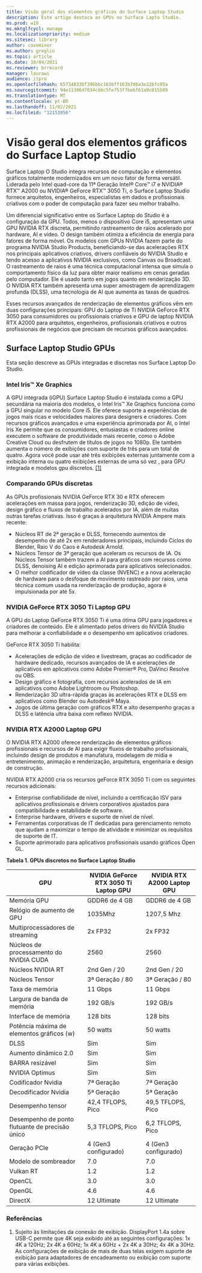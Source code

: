 ```yaml
---
title: Visão geral dos elementos gráficos do Surface Laptop Studio
description: Este artigo destaca as GPUs no Surface Lapto Studio.
ms.prod: w10
ms.mktglfcycl: manage
ms.localizationpriority: medium
ms.sitesec: library
author: coveminer
ms.author: greglin
ms.topic: article
ms.date: 10/04/2021
ms.reviewer: brrecord
manager: laurawi
audience: itpro
ms.openlocfilehash: 65734833bf396bbc163bff163b70ba3e226fc95a
ms.sourcegitcommit: 94e11386d7034c6bc5fe753f7bebf61a9c815509
ms.translationtype: MT
ms.contentlocale: pt-BR
ms.lasthandoff: 11/02/2021
ms.locfileid: "12153956"
---
```

# <a name="surface-laptop-studio-graphics-overview"></a>Visão geral dos elementos gráficos do Surface Laptop Studio

Surface Laptop O Studio integra recursos de computação e elementos gráficos totalmente modernizados em um novo fator de forma versátil. Liderada pelo Intel quad-core da 11ª Geração Intel® Core™ i7 e NVIDIA® RTX™ A2000 ou NVIDIA® GeForce RTX™ 3050 Ti, o Surface Laptop Studio fornece arquitetos, engenheiros, especialistas em dados e profissionais criativos com o poder de computação para fazer seu melhor trabalho.
 
Um diferencial significativo entre os Surface Laptop do Studio é a configuração da GPU. Todos, menos o dispositivo Core i5, apresentam uma GPU NVIDIA RTX discreta, permitindo rastreamento de raios acelerado por hardware, AI e vídeo. O design também otimiza a eficiência de energia para fatores de forma móvel. Os modelos com GPUs NVIDIA fazem parte do programa NVIDIA Studio Products, beneficiando-se das acelerações RTX nos principais aplicativos criativos, drivers confiáveis do NVIDIA Studio e tendo acesso a aplicativos NVIDIA exclusivos, como Canvas ou Broadcast. O rastreamento de raios é uma técnica computacional intensa que simula o comportamento físico da luz para obter maior realismo em cenas geradas pelo computador. Ele é usado tanto em jogos quanto em renderização 3D. O NVIDIA RTX também apresenta uma super amostragem de aprendizagem profunda (DLSS), uma tecnologia de AI que aumenta as taxas de quadros.
 
Esses recursos avançados de renderização de elementos gráficos vêm em duas configurações principais: GPU do Laptop de Ti NVIDIA GeForce RTX 3050 para consumidores ou profissionais criativos e GPU de laptop NVIDIA RTX A2000 para arquitetos, engenheiros, profissionais criativos e outros profissionais de negócios que precisam de recursos gráficos avançados.
 
## <a name="surface-laptop-studio-gpus"></a>Surface Laptop Studio GPUs

Esta seção descreve as GPUs integradas e discretas nos Surface Laptop Do Studio.

### <a name="intel-iris-xe-graphics"></a>Intel Iris™ Xe Graphics

A GPU integrada (iGPU) Surface Laptop Studio é instalada como a GPU secundária na maioria dos modelos, o Intel Iris™ Xe Graphics funciona como a GPU singular no modelo Core i5. Ele oferece suporte a experiências de jogos mais ricas e velocidades maiores para designers e criadores. Com recursos gráficos avançados e uma experiência aprimorada por AI, o Intel Iris Xe permite que os consumidores, entusiastas e criadores online executem o software de produtividade mais recente, como o Adobe Creative Cloud ou desfrutem de títulos de jogos no 1080p. Ele também aumenta o número de exibições com suporte de três para um total de quatro. Agora você pode usar até três exibições externas juntamente com a exibição interna ou quatro exibições externas de uma só vez , para GPU integrada e modelos gpu discretos. [[1]](#references)

### <a name="comparing-discrete-gpus"></a>Comparando GPUs discretas

As GPUs profissionais NVIDIA GeForce RTX 30 e RTX oferecem acelerações em massa para jogos, renderização 3D, edição de vídeo, design gráfico e fluxos de trabalho acelerados por IA, além de muitas outras tarefas criativas. Isso é graças à arquitetura NVIDIA Ampere mais recente:

- Núcleos RT de 2ª geração e DLSS, fornecendo aumentos de desempenho de até 2x em renderadores principais, incluindo Ciclos do Blender, Raio V do Caos e Autodesk Arnold.
- Núcleos Tensor de 3ª geração que aceleram os recursos de IA. Os Núcleos Tensor também trazem a AI para gráficos com recursos como DLSS, denoising AI e edição aprimorada para aplicativos selecionados.
- O melhor codificador de vídeo da classe (NVENC) e a nova aceleração de hardware para o desfoque de movimento rastreado por raios, uma técnica comum usada na renderização de produção, agora é impulsionada por até 5x.

### <a name="nvidia-geforce-rtx-3050-ti-laptop-gpu"></a>NVIDIA GeForce RTX 3050 Ti Laptop GPU

A GPU do Laptop GeForce RTX 3050 Ti é uma ótima GPU para jogadores e criadores de conteúdo. Ele é alimentado pelos drivers do NVIDIA Studio para melhorar a confiabilidade e o desempenho em aplicativos criadores.
 
GeForce RTX 3050 Ti habilita:

- Acelerações de edição de vídeo e livestream, graças ao codificador de hardware dedicado, recursos avançados de IA e acelerações de aplicativos em aplicativos como Adobe Premier® Pro, DaVinci Resolve ou OBS.
- Design gráfico e fotografia, com recursos acelerados de IA em aplicativos como Adobe Lightroom ou Photoshop.
- Renderização 3D ultra-rápida graças às acelerações RTX e DLSS em aplicativos como Blender ou Autodesk® Maya. 
- Jogos de última geração com gráficos RTX e alto desempenho graças a DLSS e latência ultra baixa com reflexo NVIDIA.

### <a name="nvidia-rtx-a2000-laptop-gpu"></a>NVIDIA RTX A2000 Laptop GPU

O NVIDIA RTX A2000 oferece renderização de elementos gráficos profissionais e recursos de AI para exigir fluxos de trabalho profissionais, incluindo design de produtos e manufatura, modelagem de mídia e entretenimento, animação e renderização, arquitetura, engenharia e design de construção.
 
NVIDIA RTX A2000 cria os recursos geForce RTX 3050 Ti com os seguintes recursos adicionais:

- Enterprise confiabilidade de nível, incluindo a certificação ISV para aplicativos profissionais e drivers corporativos ajustados para compatibilidade e estabilidade de software.
- Enterprise hardware, drivers e suporte de nível de nível.
- Ferramentas corporativas de IT dedicadas para gerenciamento remoto que ajudam a maximizar o tempo de atividade e minimizar os requisitos de suporte de IT.
- Suporte aprimorado para aplicativos profissionais usando gráficos Open GL.
 
**Tabela 1. GPUs discretos no Surface Laptop Studio**

| GPU                                         | NVIDIA GeForce RTX 3050 Ti Laptop GPU | NVIDIA RTX A2000 Laptop GPU |
| ------------------------------------------- | ------------------------------------- | --------------------------- |
| Memória GPU                                  | GDDR6 de 4 GB                             | GDDR6 de 4 GB                   |
| Relógio de aumento de GPU                             | 1035Mhz                               | 1207,5 Mhz                   |
| Multiprocessadores de streaming                   | 2x FP32                               | 2x FP32                     |
| Núcleos de processamento do NVIDIA CUDA                | 2560                                  | 2560                        |
| Núcleos NVIDIA RT                             | 2nd Gen / 20                          | 2nd Gen / 20                |
| Núcleos Tensor                                | 3ª Geração / 80                          | 3ª Geração / 80                |
| Taxa de memória                                 | 11 Gbps                               | 11 Gbps                     |
| Largura de banda de memória                            | 192 GB/s                              | 192 GB/s                    |
| Interface de memória                            | 128 bits                               | 128 bits                    |
| Potência máxima de elementos gráficos (w)                  | 50 watts                              | 50 watts                    |
| DLSS                                        | Sim                                   | Sim                         |
| Aumento dinâmico 2.0                           | Sim                                   | Sim                         |
| BARRA resizável                               | Sim                                   | Sim                         |
| NVIDIA Optimus                              | Sim                                   | Sim                         |
| Codificador Nvidia                              | 7ª Geração                               | 7ª Geração                     |
| Decodificador Nvidia                              | 5ª Geração                               | 5ª Geração                     |
| Desempenho tensor                          | 42,4 TFLOPS, Pico                     | 49,5 TFLOPS, Pico           |
| Desempenho de ponto flutuante de precisão único | 5,3 TFLOPS, Pico                      | 6,2 TFLOPS, Pico            |
| Geração PCIe                             | 4 (Gen3 configurado)                   | 4 (Gen3 configurado)         |
| Modelo de sombreador                                | 7.0                                   | 7.0                         |
| Vulkan RT                                   | 1.2                                   | 1.2                         |
| OpenCL                                      | 3.0                                   | 3.0                         |
| OpenGL                                      | 4.6                                   | 4.6                         |
| DirectX                                     | 12 Ultimate                           | 12 Ultimate                 |

 
### <a name="references"></a>Referências

1. Sujeito às limitações da conexão de exibição. DisplayPort 1.4a sobre USB-C permite que 4K seja exibido até as seguintes configurações: 1x 4K a 120Hz; 2x 4K a 60Hz; 1x 4K a 60Hz + 2x 4K a 30Hz; 4x 4K a 30Hz. As configurações de exibição de mais de duas telas exigem suporte de exibição para adaptadores de encadeamento ou exibição com suporte para várias exibições.

